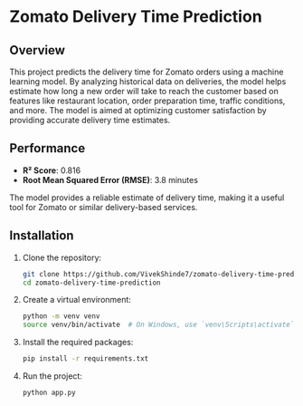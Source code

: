 # Zomato Delivery Time Prediction

## Overview
This project predicts the delivery time for Zomato orders using a machine learning model. By analyzing historical data on deliveries, the model helps estimate how long a new order will take to reach the customer based on features like restaurant location, order preparation time, traffic conditions, and more. The model is aimed at optimizing customer satisfaction by providing accurate delivery time estimates.

## Performance
- **R² Score**: 0.816
- **Root Mean Squared Error (RMSE)**: 3.8 minutes

The model provides a reliable estimate of delivery time, making it a useful tool for Zomato or similar delivery-based services.

## Installation

1. Clone the repository:
    ```bash
    git clone https://github.com/VivekShinde7/zomato-delivery-time-prediction.git
    cd zomato-delivery-time-prediction
    ```

2. Create a virtual environment:
    ```bash
    python -m venv venv
    source venv/bin/activate  # On Windows, use `venv\Scripts\activate`
    ```

3. Install the required packages:
    ```bash
    pip install -r requirements.txt
    ```

4. Run the project:
    ```bash
    python app.py
    ```
